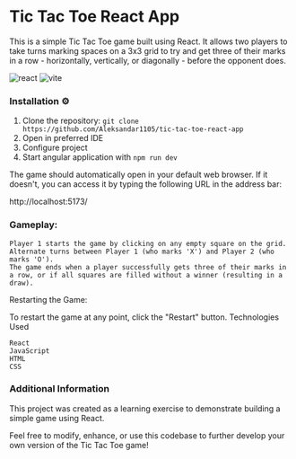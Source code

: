 # Tic Tac Toe React App

This is a simple Tic Tac Toe game built using React. It allows two players to take turns marking spaces on a 3x3 grid to try and get three of their marks in a row - horizontally, vertically, or diagonally - before the opponent does.

![react](img/react_icon.png) ![vite](img/vite_icon.png)

### Installation ⚙️

1. Clone the repository: `git clone https://github.com/Aleksandar1105/tic-tac-toe-react-app`
2. Open in preferred IDE
3. Configure project
4. Start angular application with `npm run dev`

The game should automatically open in your default web browser. If it doesn't, you can access it by typing the following URL in the address bar:

http://localhost:5173/

### Gameplay:

    Player 1 starts the game by clicking on any empty square on the grid.
    Alternate turns between Player 1 (who marks 'X') and Player 2 (who marks 'O').
    The game ends when a player successfully gets three of their marks in a row, or if all squares are filled without a winner (resulting in a draw).

Restarting the Game:

To restart the game at any point, click the "Restart" button.
Technologies Used

    React
    JavaScript
    HTML
    CSS

### Additional Information

This project was created as a learning exercise to demonstrate building a simple game using React.

Feel free to modify, enhance, or use this codebase to further develop your own version of the Tic Tac Toe game!
